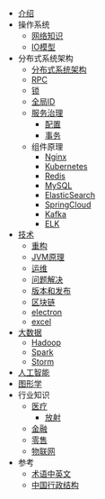 * [介绍](README.md)
* 操作系统
  * [网络知识](os/net.md)
  * [IO模型](os/io.md)
* 分布式系统架构
  * [分布式系统架构](distarch/SUMMARY.md)
  * [RPC](distarch/rpc.md)
  * [锁](distarch/locker.md)
  * [全局ID](distarch/globalid.md)
  * [服务治理](distarch/sg/SUMMARY.md)
    * [配置](distarch/sg/config.md)
    * [事务](distarch/sg/transaction.md)
  * 组件原理
    * [Nginx](distarch/component/nginx.md)
    * [Kubernetes](distarch/component/kubernetes.md)
    * [Redis](distarch/component/redis.md)
    * [MySQL](distarch/component/mysql.md)
    * [ElasticSearch](distarch/component/elasticsearch.md)
    * [SpringCloud](distarch/component/springcloud.md)
    * [Kafka](distarch/component/kafka.md)
    * [ELK](distarch/component/elk.md)
* [技术](common/SUMMARY.md)
  * [重构](common/reorg.md)
  * [JVM原理](common/jvm.md)
  * [运维](common/ops.md)
  * [问题解决](common/toubleshooting.md)
  * [版本和发布](common/version.md)
  * [区块链](common/block-chain.md)
  * [electron](common/electron.md)
  * [excel](common/excel.md)
* [大数据](bigdata/SUMMARY.md)
  * [Hadoop](bigdata/Hadoop.md)
  * [Spark](bigdata/Spark.md)
  * [Storm](bigdata/Storm.md)
* [人工智能](ai/SUMMARY.md)
* [图形学](graphics/SUMMARY.md)
* 行业知识
  * [医疗](industry/medical/README.md)
      * [放射](industry/medical/radiology.md)
  * [金融](industry/finance/README.md)
  * [零售](industry/retail/README.md)
  * [物联网](industry/iot/README.md)
* 参考
  * [术语中英文](ref/term.md)
  * [中国行政结构](ref/china.md)

